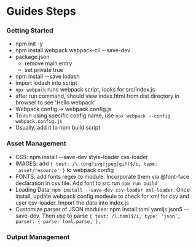 # Guides Steps

### Getting Started

- npm init -y
- npm install webpack webpack-cli --save-dev
- package.json
  - remove main entry
  - set private true
- npm install --save lodash
- import lodash into script
- `npx webpack` runs webpack script, looks for src/index.js
- after run command, should view index.html from dist directory in browser to see 'Hello webpack'
- Webpack config -> webpack.config.js
- To run using specific config name, use `npx webpack --config webpack.config.js`
- Usually, add it to npm build script

### Asset Management

- CSS: npm install --save-dev style-loader css-loader
- IMAGES: add
  `{
    test: /\.(png|svg|jpeg|gif)$/i,
    type: 'asset/resource'
}` to webpack config
- FONTS: add fonts regex to module. Incorporate them via @font-face declaration in css file. Add font to src
  run `npm run build`
- Loading Data: `npm imstall --save-dev csv-loader xml-loader`. Once install, update webpack config modeule
  to check for xml for csv and user csv-loader. Import the data into index.js
- Customize parser of JSON modules: npm install toml yamljs json5 --save-dev. Then use to parse
  `{
      test: /\.toml$/i,
      type: 'json',
      parser: {
        parse: toml.parse,
      },`

### Output Management



